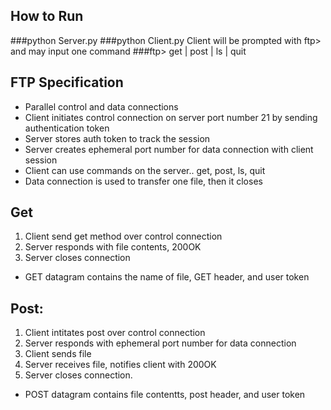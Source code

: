 ## How to Run
  ###python Server.py <Server-Port>
  ###python Client.py <Server-IP> <Server-Port>
  Client will be prompted with ftp> and may input one command
  ###ftp> get | post | ls | quit

## FTP Specification
 - Parallel control and data connections
 - Client initiates control connection on server port number 21 by sending authentication token
 - Server stores auth token to track the session
 - Server creates ephemeral port number for data connection with client session
 - Client can use commands on the server.. get, post, ls, quit
 - Data connection is used to transfer one file, then it closes
 
## Get
 1. Client send get method over control connection
 2. Server responds with file contents, 200OK 
 3. Server closes connection
 - GET datagram contains the name of file, GET header, and user token
 
## Post:
 1. Client intitates post over control connection
 2. Server responds with ephemeral port number for data connection
 3. Client sends file
 4. Server receives file, notifies client with 200OK
 5. Server closes connection.
 - POST datagram contains file contentts, post header, and user token